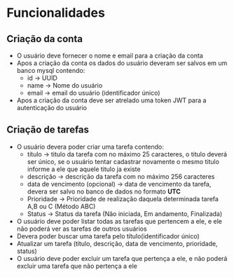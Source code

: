 # Funcionalidades

## Criação da conta
 - O usuário deve fornecer o nome e email para a criação da conta
 - Apos a criação da conta os dados do usuário deveram ser salvos em um banco mysql contendo:
    - id -> UUID
    - name -> Nome do usuário
    - email -> email do usuário (identificador único)
 - Apos a criação da conta deve ser atrelado uma token JWT para a autenticação do usuário

## Criação de tarefas
- O usuário devera poder criar uma tarefa contendo:
    - título -> titulo da tarefa com no máximo 25 caracteres, o titulo deverá ser único, se o usuário tentar cadastrar novamente o mesmo titulo informe a ele que aquele titulo ja existe
    - descrição -> descrição da tarefa com no máximo 256 caracteres
    - data de vencimento (opcional) -> data de vencimento da tarefa, devera ser salvo no banco de dados no formato **UTC**
    - Prioridade -> Prioridade de realização daquela determinada tarefa A,B ou C (Método ABC)
    - Status -> Status da tarefa (Não iniciada, Em andamento, Finalizada)
- O usuário deve poder listar todas as tarefas que pertencem a ele, e ele não poderá ver as tarefas de outros usuários
- Devera poder buscar uma tarefa pelo título(identificador único)
- Atualizar um tarefa (título, descrição, data de vencimento, prioridade, status)
- O usuário deve poder excluir um tarefa que pertença a ele, e não poderá excluir uma tarefa que não pertença a ele
